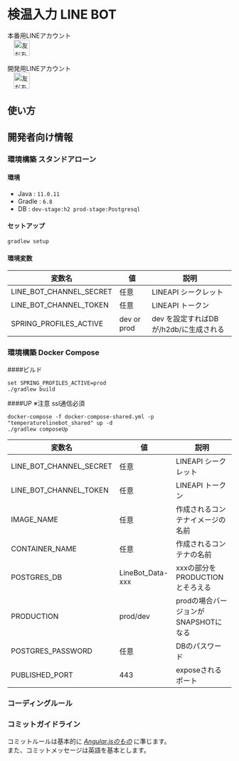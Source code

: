 # 検温入力 LINE BOT
本番用LINEアカウント   
　<a href="https://lin.ee/Nl4njFS"><img src="https://scdn.line-apps.com/n/line_add_friends/btn/ja.png" alt="友だち追加" height="36" border="0"></a>   

開発用LINEアカウント   
　<a href="https://lin.ee/ZNs4VXX"><img src="https://scdn.line-apps.com/n/line_add_friends/btn/ja.png" alt="友だち追加" height="36" border="0"></a>
## 使い方
## 開発者向け情報
### 環境構築 スタンドアローン
#### 環境
- Java : `11.0.11`
- Gradle : `6.8`
- DB : `dev-stage:h2 prod-stage:Postgresql`
#### セットアップ
`gradlew setup`   
#### 環境変数
| 変数名 | 値| 説明 |
----|----|----
| LINE_BOT_CHANNEL_SECRET | 任意 | LINEAPI シークレット |
| LINE_BOT_CHANNEL_TOKEN | 任意 | LINEAPI トークン |
| SPRING_PROFILES_ACTIVE | dev or prod | dev を設定すればDBが/h2db/に生成される|

### 環境構築 Docker Compose
####ビルド
```
set SPRING_PROFILES_ACTIVE=prod
./gradlew build
```
####UP
※注意 ssl通信必須
```
docker-compose -f docker-compose-shared.yml -p "temperaturelinebot_shared" up -d
./gradlew composeUp
```
| 変数名 | 値| 説明 |
----|----|----
| LINE_BOT_CHANNEL_SECRET | 任意 | LINEAPI シークレット |
| LINE_BOT_CHANNEL_TOKEN | 任意 | LINEAPI トークン |
| IMAGE_NAME | 任意 | 作成されるコンテナイメージの名前|
| CONTAINER_NAME | 任意 | 作成されるコンテナの名前|
| POSTGRES_DB | LineBot_Data-xxx | xxxの部分をPRODUCTIONとそろえる|
| PRODUCTION | prod/dev | prodの場合バージョンがSNAPSHOTになる|
| POSTGRES_PASSWORD | 任意 | DBのパスワード|
| PUBLISHED_PORT | 443 | exposeされるポート|

### コーディングルール

### コミットガイドライン
コミットルールは基本的に *[Angular.jsのもの](https://github.com/angular/angular.js/blob/master/DEVELOPERS.md#-git-commit-guidelines)* に準じます。  
また、コミットメッセージは英語を基本とします。
